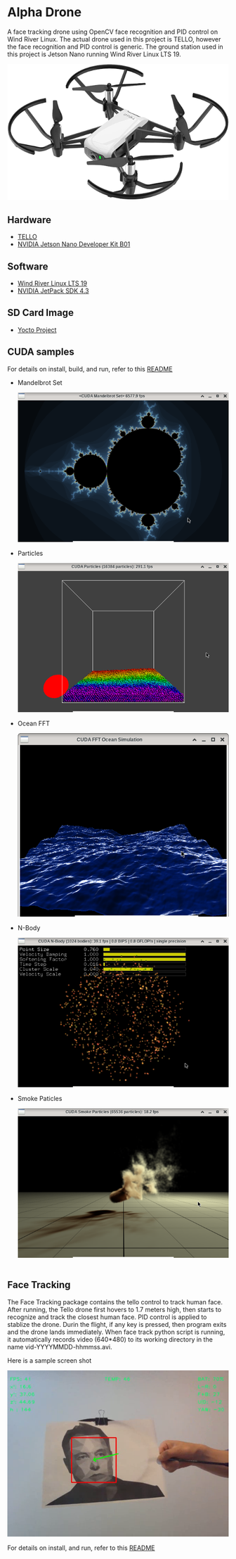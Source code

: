 # Alpha Drone

A face tracking drone using OpenCV face recognition and PID control on Wind River Linux.
The actual drone used in this project is TELLO, however the face recognition and PID control is generic.
The ground station used in this project is Jetson Nano running Wind River Linux LTS 19.

![TELLO](./data/tello.png)

## Hardware

* [TELLO](https://www.ryzerobotics.com/tello)
* [NVIDIA Jetson Nano Developer Kit B01](https://www.nvidia.com/en-us/autonomous-machines/embedded-systems/jetson-nano/)

## Software

* [Wind River Linux LTS 19](https://www.windriver.com/products/linux/)
* [NVIDIA JetPack SDK 4.3](https://developer.nvidia.com/embedded/jetpack)

## SD Card Image

* [Yocto Project](./wrl_19/README.md)

## CUDA samples

For details on install, build, and run, refer to this [README](./wrl_19/README.md)

* Mandelbrot Set

  ![Mandelbrot Set](./wrl_19/cuda_mandelbrot.png)

* Particles

  ![particles](./wrl_19/cuda_particles.png)

* Ocean FFT

  ![ocean FFT](./wrl_19/cuda_oceanFFT.png)
* N-Body

  ![nbody](./wrl_19/cuda_nbody.png)
* Smoke Paticles

  ![smoke](./wrl_19/cuda_smoke.png)
&nbsp;
&nbsp;

## Face Tracking

The Face Tracking package contains the tello control to track human face. After running, the Tello drone first hovers to 1.7 meters high, then starts to recognize and track the closest human face. PID control is applied to stablize the drone. Durin the flight, if any key is pressed, then program exits and the drone lands immediately. When face track python script is running, it automatically records video (640*480) to its working directory in the name vid-YYYYMMDD-hhmmss.avi.

Here is a sample screen shot

![sim](./face_track/sim_camera.png)

For details on install, and run, refer to this [README](./face_track/README.md)
